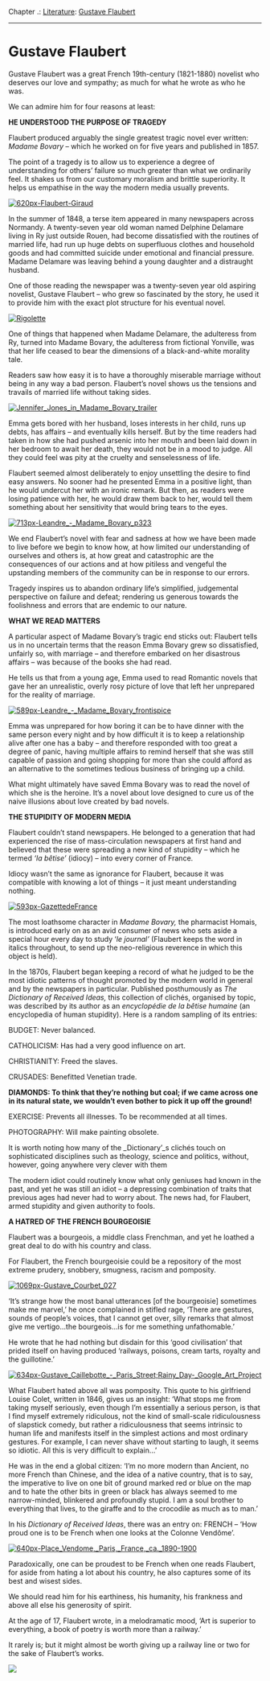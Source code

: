 Chapter .: [Literature](https://www.theschooloflife.com/thebookoflife/category/leisure/literature/): [Gustave Flaubert](https://www.theschooloflife.com/thebookoflife/gustave-flaubert/)

* * *

# Gustave Flaubert

Gustave Flaubert was a great French 19th-century (1821-1880) novelist who deserves our love and sympathy; as much for what he wrote as who he was.

We can admire him for four reasons at least:

**HE UNDERSTOOD THE PURPOSE OF TRAGEDY**

Flaubert produced arguably the single greatest tragic novel ever written: _Madame Bovary_ – which he worked on for five years and published in 1857.

The point of a tragedy is to allow us to experience a degree of understanding&nbsp;for others’ failure so much greater than what we ordinarily feel. It shakes us from our customary moralism and brittle superiority. It helps us empathise in the way the modern media usually prevents.

[![620px-Flaubert-Giraud](https://www.theschooloflife.com/thebookoflife/wp-content/uploads/2016/03/620px-Flaubert-Giraud1.jpg)](http://www.thebookoflife.org/wp-content/uploads/2016/03/620px-Flaubert-Giraud1.jpg)

In the summer of 1848, a terse item appeared in many newspapers across Normandy. A twenty-seven year old woman named Delphine Delamare living in Ry just outside Rouen, had become dissatisfied with the routines of married life, had run up huge debts on superfluous clothes and household goods and had committed suicide under emotional and financial pressure. Madame Delamare was leaving behind a young daughter and a distraught husband.

One of those reading the newspaper was a twenty-seven year old aspiring novelist, Gustave Flaubert – who grew so fascinated by the story, he used it to provide him with the exact plot structure for his eventual novel.

[![Rigolette](https://www.theschooloflife.com/thebookoflife/wp-content/uploads/2016/03/Rigolette1.jpg)](http://www.thebookoflife.org/wp-content/uploads/2016/03/Rigolette1.jpg)

One of things that happened when Madame Delamare, the adulteress from Ry, turned into Madame Bovary, the adulteress from fictional Yonville, was that her life ceased to bear the dimensions of a black-and-white morality tale.

Readers saw how easy it is to have a thoroughly miserable marriage without being in any way a bad person. Flaubert’s novel shows us the tensions and travails of married life without taking sides.

[![Jennifer_Jones_in_Madame_Bovary_trailer](https://www.theschooloflife.com/thebookoflife/wp-content/uploads/2016/03/Jennifer_Jones_in_Madame_Bovary_trailer.jpeg)](http://www.thebookoflife.org/wp-content/uploads/2016/03/Jennifer_Jones_in_Madame_Bovary_trailer.jpeg)

Emma gets bored with her husband, loses interests in her child, runs up debts, has affairs – and eventually kills herself. But by the time readers had taken in how she had pushed arsenic into her mouth and been laid down in her bedroom to await her death, they would not be in a mood to judge. All they could feel was pity at the cruelty and senselessness of life.

Flaubert seemed almost deliberately to enjoy unsettling the desire to find easy answers. No sooner had he presented Emma in a positive light, than he would undercut her with an ironic remark. But then, as readers were losing patience with her, he would draw them back to her, would tell them something about her sensitivity that would bring tears to the eyes.

[![713px-Leandre_-_Madame_Bovary_p323](https://www.theschooloflife.com/thebookoflife/wp-content/uploads/2016/03/713px-Leandre_-_Madame_Bovary_p323.jpg)](http://www.thebookoflife.org/wp-content/uploads/2016/03/713px-Leandre_-_Madame_Bovary_p323.jpg)

We end Flaubert’s novel with fear and sadness at how we have been made to live before we begin to know how, at how limited our understanding of ourselves and others is, at how great and catastrophic are the consequences of our actions and at how pitiless and vengeful the upstanding members of the community can be in response to our errors.

Tragedy inspires us to abandon ordinary life’s simplified, judgemental perspective on failure and defeat; rendering us generous towards the foolishness and errors that are endemic to our nature.

**WHAT WE READ MATTERS**

A particular aspect of Madame Bovary’s tragic end sticks out: Flaubert tells us in no uncertain terms that the reason Emma Bovary grew so dissatisfied, unfairly so, with marriage – and therefore embarked on her disastrous affairs – was because of the books she had read.

He tells us that from a young age, Emma used to read Romantic novels that gave her an unrealistic, overly rosy picture of love that left her unprepared for the reality of marriage.

[![589px-Leandre_-_Madame_Bovary_frontispice](https://www.theschooloflife.com/thebookoflife/wp-content/uploads/2016/03/589px-Leandre_-_Madame_Bovary_frontispice.jpg)](http://www.thebookoflife.org/wp-content/uploads/2016/03/589px-Leandre_-_Madame_Bovary_frontispice.jpg)

Emma was unprepared for how boring it can be to have dinner with the same person every night and by how difficult it is to keep a relationship alive after one has a baby – and therefore responded with too great a degree of panic, having multiple affairs to remind herself that she was still capable of passion and going shopping for more than she could afford as an alternative to the sometimes tedious business of bringing up a child.

What might ultimately have saved Emma Bovary was to read the novel of which she is the heroine. It’s a novel about love designed to cure us of the naive illusions about love created by bad novels.

**THE STUPIDITY OF MODERN MEDIA**

Flaubert couldn’t stand newspapers. He belonged to a generation that had experienced the rise of mass-circulation newspapers at first hand and believed that these were spreading a new kind of stupidity – which he termed _‘la bêtise’_ (idiocy) – into every corner of France.

Idiocy wasn’t the same as ignorance for Flaubert, because it was compatible with knowing a lot of things – it just meant understanding nothing.

[![593px-GazettedeFrance](https://www.theschooloflife.com/thebookoflife/wp-content/uploads/2016/03/593px-GazettedeFrance.jpg)](http://www.thebookoflife.org/wp-content/uploads/2016/03/593px-GazettedeFrance.jpg)

The most loathsome character in _Madame Bovary,_ the pharmacist Homais, is introduced early on as an avid consumer of news who sets aside a special hour every day to study ‘_le journal’_ (Flaubert keeps the word in italics throughout, to send up the neo-religious reverence in which this object is held).

In the 1870s, Flaubert began keeping a record of what he judged to be the most idiotic patterns of thought promoted by the modern world in general and by the newspapers in particular. Published posthumously as _The Dictionary of Received Ideas,_ this collection of clichés, organised by topic, was described by its author as an _encyclopédie de la bêtise humaine_ (an encyclopedia of human stupidity). Here is a random sampling of its entries:

BUDGET:&nbsp;Never balanced.

CATHOLICISM:&nbsp;Has had a very good influence on art.

CHRISTIANITY:&nbsp;Freed the slaves.

CRUSADES:&nbsp;Benefitted Venetian trade.

**DIAMONDS:&nbsp;To think that they’re nothing but coal; if we came across one in its natural state, we wouldn’t even bother to pick it up off the ground!**

EXERCISE:&nbsp;Prevents all illnesses. To be recommended at all times.

PHOTOGRAPHY:&nbsp;Will make painting obsolete.

It is worth noting how many of the _Dictionary’_s clichés touch on sophisticated disciplines such as theology, science and politics, without, however, going anywhere very clever with them

The modern idiot could routinely know what only geniuses had known in the past, and yet he was still an idiot – a depressing combination of traits that previous ages had never had to worry about. The news had, for Flaubert, armed stupidity and given authority to fools.

**A HATRED OF THE FRENCH BOURGEOISIE**

Flaubert was a bourgeois, a middle class Frenchman, and yet he loathed a great deal to do with his country and class.

For Flaubert, the French bourgeoisie could be a repository of the most extreme prudery, snobbery, smugness, racism and pomposity.

[![1069px-Gustave_Courbet_027](https://www.theschooloflife.com/thebookoflife/wp-content/uploads/2016/03/1069px-Gustave_Courbet_027.jpg)](http://www.thebookoflife.org/wp-content/uploads/2016/03/1069px-Gustave_Courbet_027.jpg)

‘It’s strange how the most banal utterances [of the bourgeoisie] sometimes make me marvel,’ he once complained in stifled rage, ‘There are gestures, sounds of people’s voices, that I cannot get over, silly remarks that almost give me vertigo…the bourgeois…is for me something unfathomable.’

He wrote that he had nothing but disdain for this ‘good civilisation’ that prided itself on having produced ‘railways, poisons, cream tarts, royalty and the guillotine.’

[![634px-Gustave_Caillebotte_-_Paris_Street;_Rainy_Day_-_Google_Art_Project](https://www.theschooloflife.com/thebookoflife/wp-content/uploads/2016/03/634px-Gustave_Caillebotte_-_Paris_Street_Rainy_Day_-_Google_Art_Project.jpg)](http://www.thebookoflife.org/wp-content/uploads/2016/03/634px-Gustave_Caillebotte_-_Paris_Street_Rainy_Day_-_Google_Art_Project.jpg)

What Flaubert hated above all was pomposity. This quote to his girlfriend Louise Colet, written in 1846, gives us an insight: ‘What stops me from taking myself seriously, even though I’m essentially a serious person, is that I find myself extremely ridiculous, not the kind of small-scale ridiculousness of slapstick comedy, but rather a ridiculousness that seems intrinsic to human life and manifests itself in the simplest actions and most ordinary gestures. For example, I can never shave without starting to laugh, it seems so idiotic. All this is very difficult to explain…’

He was in the end a global citizen: ‘I’m no more modern than Ancient, no more French than Chinese, and the idea of a native country, that is to say, the imperative to live on one bit of ground marked red or blue on the map and to hate the other bits in green or black has always seemed to me narrow-minded, blinkered and profoundly stupid. I am a soul brother to everything that lives, to the giraffe and to the crocodile as much as to man.’

In his _Dictionary of Received Ideas_, there was an entry on: FRENCH – ‘How proud one is to be French when one looks at the Colonne Vendôme’.

[![640px-Place_Vendome,_Paris,_France,_ca._1890-1900](https://www.theschooloflife.com/thebookoflife/wp-content/uploads/2016/03/640px-Place_Vendome_Paris_France_ca._1890-1900.jpg)](http://www.thebookoflife.org/wp-content/uploads/2016/03/640px-Place_Vendome_Paris_France_ca._1890-1900.jpg)

Paradoxically, one can be proudest to be French when one reads Flaubert, for aside from hating a lot about his country, he also captures some of its best and wisest sides.

We should read him for his earthiness, his humanity, his frankness and above all else his generosity of spirit.

At the age of 17, Flaubert wrote, in a melodramatic mood, ‘Art is superior to everything, a book of poetry is worth more than a railway.’

It rarely is; but it might almost be worth giving up a railway line or two for the sake of Flaubert’s works.

[![](https://img.youtube.com/vi/XK8lZO39T-0/0.jpg)](https://www.youtube.com/embed/XK8lZO39T-0 '')

